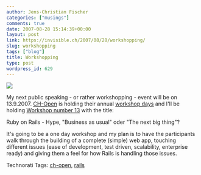 ```yaml
---
author: Jens-Christian Fischer
categories: ["musings"]
comments: true
date: 2007-08-28 15:14:39+00:00
layout: post
link: https://invisible.ch/2007/08/28/workshopping/
slug: workshopping
tags: ["blog"]
title: Workshopping
type: post
wordpress_id: 629
---
```


[![](https://www.ch-open.ch/image/logo.png)](https://www.ch-open.ch)

My next public speaking - or rather workshopping - event will be on 13.9.2007. [CH-Open][1] is holding their annual [workshop days][2] and I'll be holding [Workshop number 13][3] with the title:

Ruby on Rails - Hype, "Business as usual" oder "The next big thing"?

It's going to be a one day workshop and my plan is to have the participants walk through the building of a complete (simple) web app, touching different issues  (ease of development, test driven, scalability, enterprise ready) and giving them a feel for how Rails is handling those issues.

[1]: https://www.ch-open.ch
[2]: https://www.ch-open.ch/wstage/07/
[3]: https://www.ch-open.ch/wstage/07/ws13.html


Technorati Tags: [ch-open](https://www.technorati.com/tag/ch-open), [rails](https://www.technorati.com/tag/rails)
